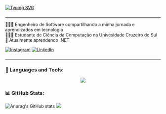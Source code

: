 [![Typing SVG](https://readme-typing-svg.demolab.com?font=Roboto&weight=700&size=63&pause=1000&color=0194DD&background=050F2C00&center=true&vCenter=true&random=false&width=702&height=155&lines=Hello+World%2C+I'm+Walyson;I'm+a+Software+Engineer)](https://git.io/typing-svg)
###
---
👨🏻‍💻 Engenheiro de Software compartilhando a minha jornada e aprendizados em tecnologia<br/>
👨🏻‍🎓 Estudante de Ciência da Computação na Univesidade Cruzeiro do Sul<br/>
🌱 Atualmente aprendendo .NET<br/>

[![Instagram](https://img.shields.io/badge/Instagram-%23E4405F.svg?style=for-the-badge&logo=Instagram&logoColor=white)](https://instagram.com/walyvieira) [![LinkedIn](https://img.shields.io/badge/linkedin-%230077B5.svg?style=for-the-badge&logo=linkedin&logoColor=white)](https://linkedin.com/in/walysonvieira) 
###
---

### 🧰 Languages and Tools:
<p align="center">
  <a href="https://skillicons.dev">
    <img src="https://skillicons.dev/icons?i=cs,dotnet,java,html,css,js,py,flutter" />
  </a>
</p>

### 📊 GitHub Stats:
![Anurag's GitHub stats](https://github-readme-stats.vercel.app/api?username=walysonvieira&show_icons=true&theme=algolia) ![](https://github-readme-stats.vercel.app/api/top-langs/?username=walysonvieira&theme=algolia&hide_border=false&include_all_commits=false&count_private=false&layout=compact)

